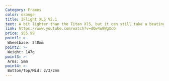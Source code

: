 ```yaml
---
Category: Frames
color: orange
title: IFlight XL5 V2.1
text: A bit lighter than the Titan Xl5, but it can still take a beating. Slighly smaller wheelbase thanks to the TrueX design, supposed to give better handling
link: https://www.youtube.com/watch?v=dQw4w9WgXcQ
price: $55.99
point1: >-
 Wheelbase: 240mm
point2: >-
 Weight: 147g
point3: >-
 Arms: 5mm
point4: >-
 Bottom/Top/Mid: 2/3/2mm
---
```

